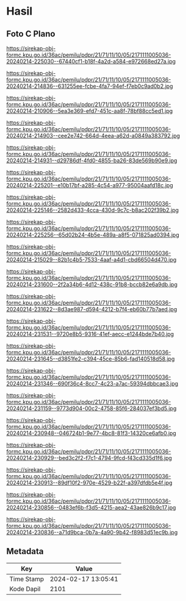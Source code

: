 # Hasil

## Foto C Plano

https://sirekap-obj-formc.kpu.go.id/36ac/pemilu/pdpr/21/71/11/10/05/2171111005036-20240214-225030--67440cf1-b18f-4a2d-a584-e972668ed27a.jpg

https://sirekap-obj-formc.kpu.go.id/36ac/pemilu/pdpr/21/71/11/10/05/2171111005036-20240214-214836--631255ee-fcbe-4fa7-94ef-f7eb0c9ad0b2.jpg

https://sirekap-obj-formc.kpu.go.id/36ac/pemilu/pdpr/21/71/11/10/05/2171111005036-20240214-210906--5ea3e369-efd7-451c-aa8f-78bf88cc5ed1.jpg

https://sirekap-obj-formc.kpu.go.id/36ac/pemilu/pdpr/21/71/11/10/05/2171111005036-20240214-214903--cee2e742-664d-4eea-a62d-a0849a383792.jpg

https://sirekap-obj-formc.kpu.go.id/36ac/pemilu/pdpr/21/71/11/10/05/2171111005036-20240214-214931--d29786df-4fd0-4855-ba26-83de569b90e9.jpg

https://sirekap-obj-formc.kpu.go.id/36ac/pemilu/pdpr/21/71/11/10/05/2171111005036-20240214-225201--e10b17bf-a285-4c54-a977-95004aafd18c.jpg

https://sirekap-obj-formc.kpu.go.id/36ac/pemilu/pdpr/21/71/11/10/05/2171111005036-20240214-225146--2582d433-4cca-430d-9c7c-b8ac202f39b2.jpg

https://sirekap-obj-formc.kpu.go.id/36ac/pemilu/pdpr/21/71/11/10/05/2171111005036-20240214-225256--65d02b24-4b5e-489a-a8f5-071825ad0394.jpg

https://sirekap-obj-formc.kpu.go.id/36ac/pemilu/pdpr/21/71/11/10/05/2171111005036-20240214-215029--82b1c4b5-7533-4aaf-a4d1-cbd66504d470.jpg

https://sirekap-obj-formc.kpu.go.id/36ac/pemilu/pdpr/21/71/11/10/05/2171111005036-20240214-231600--2f2a34b6-4d12-438c-91b8-bccb82e6a9db.jpg

https://sirekap-obj-formc.kpu.go.id/36ac/pemilu/pdpr/21/71/11/10/05/2171111005036-20240214-231622--8d3ae987-d594-4212-b7f4-eb60b77b7aed.jpg

https://sirekap-obj-formc.kpu.go.id/36ac/pemilu/pdpr/21/71/11/10/05/2171111005036-20240214-231531--9720e8b5-9316-41ef-aecc-e1244bde7b40.jpg

https://sirekap-obj-formc.kpu.go.id/36ac/pemilu/pdpr/21/71/11/10/05/2171111005036-20240214-231645--d3851fe2-c394-45ce-85b6-fad140518d58.jpg

https://sirekap-obj-formc.kpu.go.id/36ac/pemilu/pdpr/21/71/11/10/05/2171111005036-20240214-231346--690f36c4-8cc7-4c23-a7ac-59394dbbcae3.jpg

https://sirekap-obj-formc.kpu.go.id/36ac/pemilu/pdpr/21/71/11/10/05/2171111005036-20240214-231159--9773d904-00c2-4758-85f6-284037ef3bd5.jpg

https://sirekap-obj-formc.kpu.go.id/36ac/pemilu/pdpr/21/71/11/10/05/2171111005036-20240214-230948--046724b1-9e77-4bc8-81f3-14320ce6afb0.jpg

https://sirekap-obj-formc.kpu.go.id/36ac/pemilu/pdpr/21/71/11/10/05/2171111005036-20240214-230929--bed3c2f2-f7c1-4794-9fcd-f43cd335d1f6.jpg

https://sirekap-obj-formc.kpu.go.id/36ac/pemilu/pdpr/21/71/11/10/05/2171111005036-20240214-230913--89df10f2-970e-4529-b22f-a397dfdb5e4f.jpg

https://sirekap-obj-formc.kpu.go.id/36ac/pemilu/pdpr/21/71/11/10/05/2171111005036-20240214-230856--0483ef6b-f3d5-4215-aea2-43ae826b9c17.jpg

https://sirekap-obj-formc.kpu.go.id/36ac/pemilu/pdpr/21/71/11/10/05/2171111005036-20240214-230836--a71d9bca-0b7a-4a90-9b42-f8983d51ec9b.jpg


## Metadata

| Key        | Value               |
| ---------- | ------------------- |
| Time Stamp | 2024-02-17 13:05:41 |
| Kode Dapil | 2101                |



